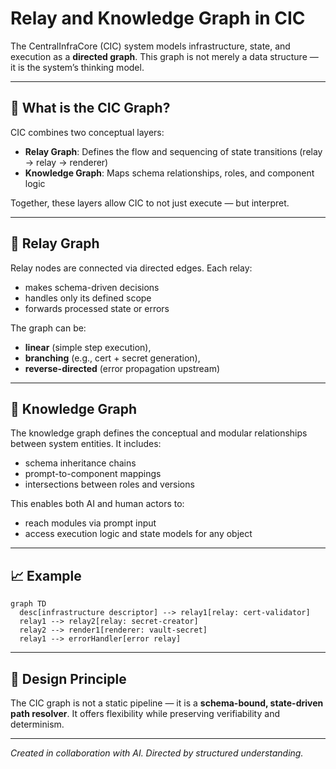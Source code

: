 # Relay and Knowledge Graph in CIC

The CentralInfraCore (CIC) system models infrastructure, state, and execution as a **directed graph**. This graph is not merely a data structure — it is the system’s thinking model.

---

## 🧭 What is the CIC Graph?

CIC combines two conceptual layers:

* **Relay Graph**: Defines the flow and sequencing of state transitions (relay → relay → renderer)
* **Knowledge Graph**: Maps schema relationships, roles, and component logic

Together, these layers allow CIC to not just execute — but interpret.

---

## 🔁 Relay Graph

Relay nodes are connected via directed edges. Each relay:

* makes schema-driven decisions
* handles only its defined scope
* forwards processed state or errors

The graph can be:

* **linear** (simple step execution),
* **branching** (e.g., cert + secret generation),
* **reverse-directed** (error propagation upstream)

---

## 🧠 Knowledge Graph

The knowledge graph defines the conceptual and modular relationships between system entities. It includes:

* schema inheritance chains
* prompt-to-component mappings
* intersections between roles and versions

This enables both AI and human actors to:

* reach modules via prompt input
* access execution logic and state models for any object

---

## 📈 Example

```mermaid
graph TD
  desc[infrastructure descriptor] --> relay1[relay: cert-validator]
  relay1 --> relay2[relay: secret-creator]
  relay2 --> render1[renderer: vault-secret]
  relay1 --> errorHandler[error relay]
```

---

## 🎯 Design Principle

The CIC graph is not a static pipeline — it is a **schema-bound, state-driven path resolver**. It offers flexibility while preserving verifiability and determinism.

---

*Created in collaboration with AI. Directed by structured understanding.*
